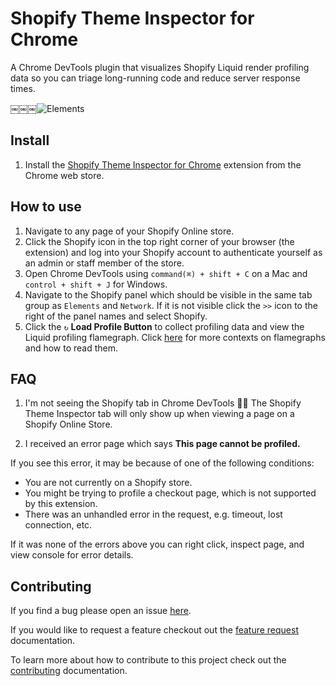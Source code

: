# Shopify Theme Inspector for Chrome

A Chrome DevTools plugin that visualizes Shopify Liquid render profiling data so you can triage long-running code and reduce server response times.

￼￼￼![Elements](https://user-images.githubusercontent.com/4837696/70237572-7dd46b00-1735-11ea-82c7-54cbd2306295.png)

## Install
1. Install the [Shopify Theme Inspector for Chrome](https://chrome.google.com/webstore/detail/shopify-devtools/fndnankcflemoafdeboboehphmiijkgp) extension from the Chrome web store.

## How to use
1. Navigate to any page of your Shopify Online store.
1. Click the Shopify icon in the top right corner of your browser (the extension) and log into your Shopify account to authenticate yourself as an admin or staff member of the store.
2. Open Chrome DevTools using `command(⌘) + shift + C` on a Mac and `control + shift + J` for Windows.
3. Navigate to the Shopify panel which should be visible in the same tab group as `Elements` and `Network`. If it is not visible click the `>>` icon to the right of the panel names and select Shopify.
4. Click the `↻` **Load Profile Button** to collect profiling data and view the Liquid profiling flamegraph. Click [here](http://www.brendangregg.com/FlameGraphs/cpuflamegraphs.html#Description) for more contexts on flamegraphs and how to read them.

## FAQ
1. I'm not seeing the Shopify tab in Chrome DevTools
🙋‍♀️ The Shopify Theme Inspector tab will only show up when viewing a page on a Shopify Online Store.

2. I received an error page which says **This page cannot be profiled.**

If you see this error, it may be because of one of the following conditions:
  * You are not currently on a Shopify store.
  * You might be trying to profile a checkout page, which is not supported by this extension.
  * There was an unhandled error in the request, e.g. timeout, lost connection, etc.

If it was none of the errors above you can right click, inspect page, and view console for error details.

## Contributing
If you find a bug please open an issue [here](https://github.com/Shopify/shopify-devtools/issues/new).

If you would like to request a feature checkout out the [feature request](https://github.com/Shopify/shopify-devtools/blob/master/FEATURE_REQUEST.md) documentation.

To learn more about how to contribute to this project check out the [contributing](https://github.com/Shopify/shopify-devtools/blob/master/CONTRIBUTING.md) documentation.

